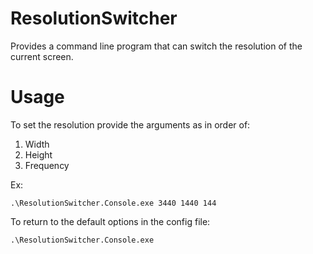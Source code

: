 # ResolutionSwitcher

Provides a command line program that can switch the resolution of the current screen. 


# Usage

To set the resolution provide the arguments as in order of:
1. Width
2. Height
3. Frequency

Ex: 
```
.\ResolutionSwitcher.Console.exe 3440 1440 144
```

To return to the default options in the config file:
```
.\ResolutionSwitcher.Console.exe
```